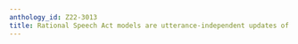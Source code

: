 ```yaml
---
anthology_id: Z22-3013
title: Rational Speech Act models are utterance-independent updates of world priors
---
```


